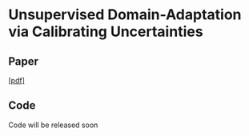 # Unsupervised Domain-Adaptation via Calibrating Uncertainties

## Paper
[[pdf]](https://phymhan.github.io/pdf/udacu_cvprw19.pdf)

## Code
Code will be released soon
